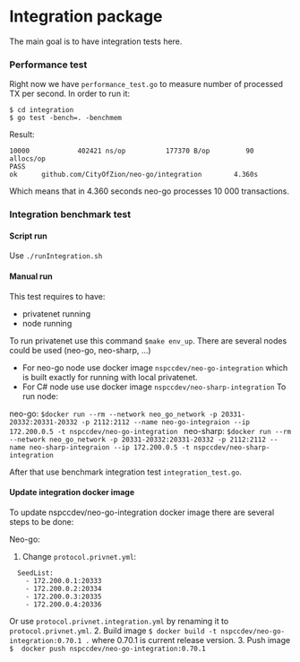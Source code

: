 # Integration package
The main goal is to have integration tests here.

### Performance test
Right now we have `performance_test.go` to measure number of processed TX per second.
In order to run it:
```
$ cd integration
$ go test -bench=. -benchmem
```

Result:
```
10000            402421 ns/op          177370 B/op         90 allocs/op
PASS
ok      github.com/CityOfZion/neo-go/integration        4.360s

```

Which means that in 4.360 seconds neo-go processes 10 000 transactions.

### Integration benchmark test
#### Script run
Use `./runIntegration.sh`

#### Manual run
This test requires to have:
- privatenet running
- node running

To run privatenet use this command `$make env_up`.
There are several nodes could be used (neo-go, neo-sharp, ...)
- For neo-go node use docker image `nspccdev/neo-go-integration` which is built exactly for running with local privatenet.
- For C# node use use docker image `nspccdev/neo-sharp-integration` 
To run node: 

neo-go:
`$docker run --rm --network neo_go_network -p 20331-20332:20331-20332 -p 2112:2112 --name neo-go-integraion --ip 172.200.0.5 -t nspccdev/neo-go-integration
`
neo-sharp:
`$docker run --rm --network neo_go_network -p 20331-20332:20331-20332 -p 2112:2112 --name neo-sharp-integraion --ip 172.200.0.5 -t nspccdev/neo-sharp-integration
`

After that use benchmark integration test `integration_test.go`.

#### Update integration docker image
To update nspccdev/neo-go-integration docker image there are several steps to be done:

Neo-go:
1. Change `protocol.privnet.yml`:
```
  SeedList:
    - 172.200.0.1:20333
    - 172.200.0.2:20334
    - 172.200.0.3:20335
    - 172.200.0.4:20336
```
Or use `protocol.privnet.integration.yml` by renaming it to `protocol.privnet.yml`.
2. Build image `$ docker build -t nspccdev/neo-go-integration:0.70.1 .` where 0.70.1 is current release version.
3. Push image `$  docker push nspccdev/neo-go-integration:0.70.1`
